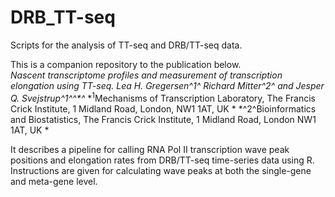 # DRB_TT-seq

Scripts for the analysis of TT-seq and DRB/TT-seq data.

This is a companion repository to the publication below.  
*Nascent transcriptome profiles and measurement of transcription elongation using TT-seq.*
*Lea H. Gregersen^1^ Richard Mitter^2^ and Jesper Q. Svejstrup^1^^\*^*
*<sup>1</sup>Mechanisms of Transcription Laboratory, The Francis Crick Institute, 1 Midland Road, London, NW1 1AT, UK  *
*^2^Bioinformatics and Biostatistics, The Francis Crick Institute, 1 Midland Road, London NW1 1AT, UK  *

It describes a pipeline for calling RNA Pol II transcription wave peak positions and elongation rates from DRB/TT-seq time-series data using R.  Instructions are given for calculating wave peaks at both the single-gene and meta-gene level.
